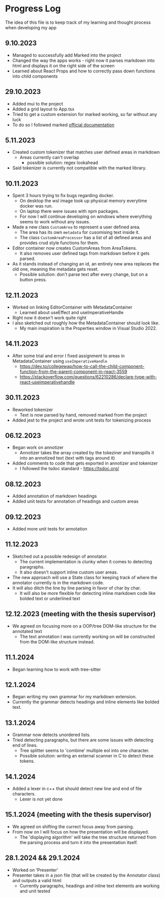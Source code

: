 # Progress Log

The idea of this file is to keep track of my learning and thought process when developing my app

## 9.10.2023

- Managed to successfully add Marked into the project
- Changed the way the apps works - right now it parses markdown into html and displays it on the right side of the screen
- Learned about React Props and how to correctly pass down functions into child components

## 29.10.2023

- Added mui to the project
- Added a grid layout to App.tsx
- Tried to get a custom extension for marked working, so far without any luck
- To do so I followed marked [official documentation](https://marked.js.org/using_pro)

## 5.11.2023

- Created custom tokenizer that matches user defined areas in markdown
  - Areas currently can't overlap
    - possible solution: regex lookahead
- Said tokenizer is currently not compatible with the marked library.

## 10.11.2023

- Spent 3 hours trying to fix bugs regarding docker.
  - On desktop the wsl image took up physical memory everytime docker was run.
  - On laptop there were issues with npm packages.
  - For now I will continue developing on windows where everything seems to work without any issues.
- Made a new class `CustomArea` to represent a user defined area.
  - The area has its own `metadata` for cusomising text inside it.
  - The class `CustomAreaProcessor` has a list of all defined areas and provides crud style functions for them.
- Editor container now creates CustomAreas from AreaTokens.
  - It also removes user defined tags from markdown before it gets parsed.
- As it stands instead of changing an id, an entirely new area replaces the old one, meaning the metadata gets reset.
  - Possible solution: don't parse text after every change, but on a button press.

## 12.11.2023

- Worked on linking EditorContainer with MetadataContainer
  - Learned about useEffect and useImperativeHandle
- Right now it doesn't work quite right
- I also sketched out roughly how the MetadataContainer should look like.
  - My main inspiration is the Properties window in Visual Studio 2022.

## 14.11.2023

- After some trial and error I fixed assignment to areas in MetadataContainer using `useImperativeHandle`
  - https://dev.to/collegewap/how-to-call-the-child-component-function-from-the-parent-component-in-react-3559
  - https://stackoverflow.com/questions/62210286/declare-type-with-react-useimperativehandle

## 30.11.2023

- Reworked tokenizer
  - Text is now parsed by hand, removed marked from the project
- Added jest to the project and wrote unit tests for tokenizing process

## 06.12.2023

- Began work on annotizer
  - Annotizer takes the array created by the tokeziner and transpills it into an annotized text (text with tags around it)
 - Added comments to code that gets exported in annotizer and tokenizer
   - I followed the tsdoc standard - https://tsdoc.org/
  
## 08.12.2023
- Added annotation of markdown headings
- Added unit tests for annotation of headings and custom areas

## 09.12.2023
- Added more unit tests for annotation

## 11.12.2023
- Sketched out a possible redesign of annotator.
  - The current implementation is clunky when it comes to detecting paragraphs.
  - It also doesn't support inline custom user areas.
- The new approach will use a State class for keeping track of where the annotator currently is in the markdown code.
- It will also ditch the line by line parsing in favor of char by char.
  - It will also be more flexible for detecting inline markdown code like bolded text or underlined text

## 12.12.2023 (meeting with the thesis supervisor)
- We agreed on focusing more on a OOP/tree DOM-like structure for the annotated text
  - The text annotation I was currently working on will be constructed from the DOM-like structure instead.
 
## 11.1.2024
- Began learning how to work with tree-sitter

## 12.1.2024
- Began writing my own grammar for my markdown extension.
- Currently the grammar detects headings and inline elements like bolded text.

## 13.1.2024
- Grammar now detects unordered lists.
- Tried detecting paragraphs, but there are some issues with detecting end of lines.
  - Tree splitter seems to 'combine' multiple eol into one character.
  - Possible solution: writing an external scanner in C to detect these tokens.

## 14.1.2024
- Added a lexer in c++ that should detect new line and end of file characters.
  - Lexer is not yet done

## 15.1.2024 (meeting with the thesis supervisor)
- We agreed on shifting the currect focus away from parsing.
- From now on I will focus on how the presentation will be displayed.
  - The 'displaying algorithm' will take the tree structure returned from the parsing process and turn it into the presentation itself.

## 28.1.2024 && 29.1.2024
- Worked on 'Presenter'
- Presenter takes in a json file (that will be created by the Annotator class) and outputs a valid html
  - Currently paragraphs, headings and inline text elements are working and unit tested
